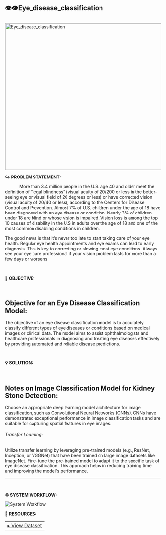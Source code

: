 

##  👁️👁️Eye_disease_classification
<!DOCTYPE html>
<html>
  <head>
    <img src="https://previews.123rf.com/images/walisaa/walisaa1806/walisaa180600013/111076255-eye-diseases-vector-illustration.jpg" alt="Eye_disease_classification" width="850" height="475" title="Eye_disease_classification" align="center" style="margin-top: 10px; border: 1px solid #ccc;">
  </head>
  <body>
    <p><b>↪ PROBLEM STATEMENT:</b></p>
    <p>&emsp;&emsp;&emsp;
    More than 3.4 million people in the U.S. age 40 and older meet the definition of “legal blindness” (visual acuity of 20/200 or less in the better-seeing eye or visual field of 20 degrees or less) or have corrected vision (visual acuity of 20/40 or less), according to the Centers for Disease Control and Prevention. Almost 7% of U.S. children under the age of 18 have been diagnosed with an eye disease or condition. Nearly 3% of children under 18 are blind or whose vision is impaired. Vision loss is among the top 10 causes of disability in the U.S in adults over the age of 18 and one of the most common disabling conditions in children.

The good news is that it’s never too late to start taking care of your eye health. Regular eye health appointments and eye exams can lead to early diagnosis. This is key to correcting or slowing most eye conditions. Always see your eye care professional if your vision problem lasts for more than a few days or worsens</p>
    <br>
    <p><b>🎯 OBJECTIVE:</b></p>
    <p>&emsp;&emsp;&emsp;
<h2>Objective for an Eye Disease Classification Model:</h2>

The objective of an eye disease classification model is to accurately classify different types of eye diseases or conditions based on medical images or clinical data. The model aims to assist ophthalmologists and healthcare professionals in diagnosing and treating eye diseases effectively by providing automated and reliable disease predictions.</p>
    <br>
    <div>
    <p><b>💡 SOLUTION:</b></p>
    <p>&emsp;&emsp;&emsp;
<h2>Notes on Image Classification Model for Kidney Stone Detection:</h2>
Choose an appropriate deep learning model architecture for image classification, such as Convolutional Neural Networks (CNNs). CNNs have demonstrated exceptional performance in image classification tasks and are suitable for capturing spatial features in eye images.

<h6>Transfer Learning:</h6>
Utilize transfer learning by leveraging pre-trained models (e.g., ResNet, Inception, or VGGNet) that have been trained on large image datasets like ImageNet. Fine-tune the pre-trained model to adapt it to the specific task of eye disease classification. This approach helps in reducing training time and improving the model's performance.


</p>
    </div>
   

 

  <hr>
   
    
   
   <br>
   <p><b>♻️ SYSTEM WORKFLOW:</b></p>
   
![System Workflow](https://user-images.githubusercontent.com/108861190/234074536-4daa420c-8e44-4066-9141-e03402cafd9b.png)


<p><b>📄 RESOURCES:</b></p>

   <table>
   <tr>
    <td><a href="https://app.roboflow.com/hari-narayanan/eye-disease-classification-4hotj/browse?queryText=&pageSize=50&startingIndex=0&browseQuery=true"> ▸ View Dataset</a></td>
   
     
   </tr>
   </table>
  </body>
</html>
